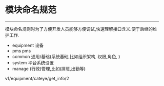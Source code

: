 # 模块命名规范

----

模块命名规则时为了方便开发人员能够方便调试,快速理解接口含义.便于后继的维护工作.

* equipment  设备
* pms pms
* common  通用/基础(系统基础,比如组织架构, 权限,角色, )
* system  平台系统设置
* manage  (行政)管理,比如(排班,出勤等)


v1/equipment/cateye/get_info/2